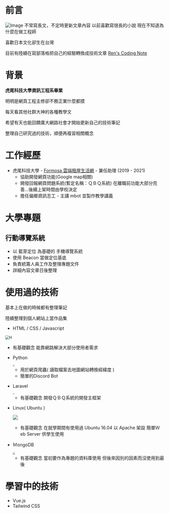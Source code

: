 # 前言

![Image](https://i.imgur.com/Cfgy7mN.png)
不常寫長文，不定時更新文章內容
以前喜歡寫很長的小說 現在不知道為什麼在做工程師

喜歡日本文化卻生在台灣


目前有陸續在寫部落格把自己的經驗轉換成技術文章
[Ren's Coding Note](https://chitoseyu.github.io/)


# 背景

**虎尾科技大學資訊工程系畢業**

明明是網頁工程主修卻不務正業什麼都摸

每天看其他社群大神的各種教學文

希望有天也能回饋廣大網路社會才開始更新自己的技術筆記

整理自己研究過的技術，順便再複習相關概念

# 工作經歷

- 虎尾科技大學 - [Formosa 雲端租屋生活網](https://house.nfu.edu.tw/) - 兼任助理 (2019 - 2021)
  - 協助開發網頁功能(Google map相關)
  - 開發回報網頁問題系統(暫定名稱：ＱＢＱ系統) 在離職前功能大部分完善...後續上架時間由學校決定
  - 擔任偏鄉資訊志工 - 主講 mbot 並製作教學講義

# 大學專題

## 行動導覽系統

- 以 藍芽定位 為基礎的 手機導覽系統
- 使用 Beacon 當做定位基底
- 負責統籌人員工作及整理專題文件 
- 詳細內容文章日後整理

# 使用過的技術

基本上在做的時候都有整理筆記

陸續整理到個人網站上當作品集

- HTML / CSS / Javascript 
<img src="https://i.imgur.com/1c6PSUL.png" alt="H" style="zoom:80%;" />
  
  - 有基礎觀念  能靠網路解決大部分使用者需求

- Python
  
  <img src="https://i.imgur.com/75PeeAX.png" style="zoom:30%;" />
  
  - 用於網頁爬蟲( 讀取檔案去地圖網站轉換經緯度 )
  - 簡單的Discord Bot             
  
- Laravel
  
  <img src="https://i.imgur.com/n1eTFzG.png" style="zoom:30%;" />
  
  - 有基礎觀念 開發ＱＢＱ系統的開發主框架
  
- Linux( Ubuntu )
  
  ![](https://i.imgur.com/shi2nj1.png)
  
  - 有基礎觀念 在就學期間有使用過 Ubuntu 16.04 以 Apache 架設 簡單Ｗeb Server 供學生使用
  
- ＭongoDB
  
  <img src="https://i.imgur.com/LcNEkrw.jpg" style="zoom:45%;" />
  
  - 有基礎觀念 當初要作為專題的資料庫使用 但後來因別的因素而沒使用到最後

# 學習中的技術

- Vue.js
- Tailwind CSS







